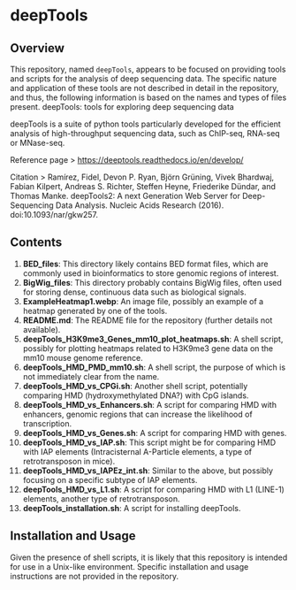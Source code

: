 
# deepTools

## Overview
This repository, named `deepTools`, appears to be focused on providing tools and scripts for the analysis of deep sequencing data. The specific nature and application of these tools are not described in detail in the repository, and thus, the following information is based on the names and types of files present.
deepTools: tools for exploring deep sequencing data

deepTools is a suite of python tools particularly developed for the efficient analysis of high-throughput sequencing data, such as ChIP-seq, RNA-seq or MNase-seq.

Reference page > https://deeptools.readthedocs.io/en/develop/

Citation > Ramírez, Fidel, Devon P. Ryan, Björn Grüning, Vivek Bhardwaj, Fabian Kilpert, Andreas S. Richter, Steffen Heyne, Friederike Dündar, and Thomas Manke. deepTools2: A next Generation Web Server for Deep-Sequencing Data Analysis. Nucleic Acids Research (2016). doi:10.1093/nar/gkw257.

## Contents
1. **BED_files**: This directory likely contains BED format files, which are commonly used in bioinformatics to store genomic regions of interest.
2. **BigWig_files**: This directory probably contains BigWig files, often used for storing dense, continuous data such as biological signals.
3. **ExampleHeatmap1.webp**: An image file, possibly an example of a heatmap generated by one of the tools.
4. **README.md**: The README file for the repository (further details not available).
5. **deepTools_H3K9me3_Genes_mm10_plot_heatmaps.sh**: A shell script, possibly for plotting heatmaps related to H3K9me3 gene data on the mm10 mouse genome reference.
6. **deepTools_HMD_PMD_mm10.sh**: A shell script, the purpose of which is not immediately clear from the name.
7. **deepTools_HMD_vs_CPGi.sh**: Another shell script, potentially comparing HMD (hydroxymethylated DNA?) with CpG islands.
8. **deepTools_HMD_vs_Enhancers.sh**: A script for comparing HMD with enhancers, genomic regions that can increase the likelihood of transcription.
9. **deepTools_HMD_vs_Genes.sh**: A script for comparing HMD with genes.
10. **deepTools_HMD_vs_IAP.sh**: This script might be for comparing HMD with IAP elements (Intracisternal A-Particle elements, a type of retrotransposon in mice).
11. **deepTools_HMD_vs_IAPEz_int.sh**: Similar to the above, but possibly focusing on a specific subtype of IAP elements.
12. **deepTools_HMD_vs_L1.sh**: A script for comparing HMD with L1 (LINE-1) elements, another type of retrotransposon.
13. **deepTools_installation.sh**: A script for installing deepTools.

## Installation and Usage
Given the presence of shell scripts, it is likely that this repository is intended for use in a Unix-like environment. Specific installation and usage instructions are not provided in the repository.

